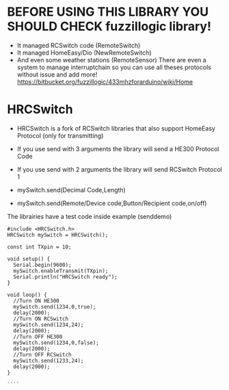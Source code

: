 BEFORE USING THIS LIBRARY YOU SHOULD CHECK fuzzillogic library!
===
* It managed RCSwitch code (RemoteSwitch)
* It managed HomeEasy/Dio (NewRemoteSwitch)
* And even some weather stations (RemoteSensor)
There are even a system to manage interruptchain so you can use all theses protocols without issue and add more!
https://bitbucket.org/fuzzillogic/433mhzforarduino/wiki/Home

HRCSwitch
=========
* HRCSwitch is a fork of RCSwitch libraries that also support HomeEasy Protocol (only for transmitting)
* If you use send with 3 arguments the library will send a HE300 Protocol Code
* If you use send with 2 arguments the library will send RCSwitch Protocol 1

* mySwitch.send(Decimal Code,Length)
* mySwitch.send(Remote/Device code,Button/Recipient code,on/off)


The librairies have a test code inside example (senddemo)

`````
#include <HRCSwitch.h>
HRCSwitch mySwitch = HRCSwitch();

const int TXpin = 10;

void setup() {
  Serial.begin(9600);
  mySwitch.enableTransmit(TXpin);
  Serial.println("HRCSwitch ready");
}

void loop() {
  //Turn ON HE300 
  mySwitch.send(1234,0,true);
  delay(2000);
  //Turn ON RCSwitch
  mySwitch.send(1234,24);
  delay(2000);
  //Turn OFF HE300 
  mySwitch.send(1234,0,false);
  delay(2000);
  //Turn OFF RCSwitch
  mySwitch.send(1233,24);
  delay(2000);
}

````
